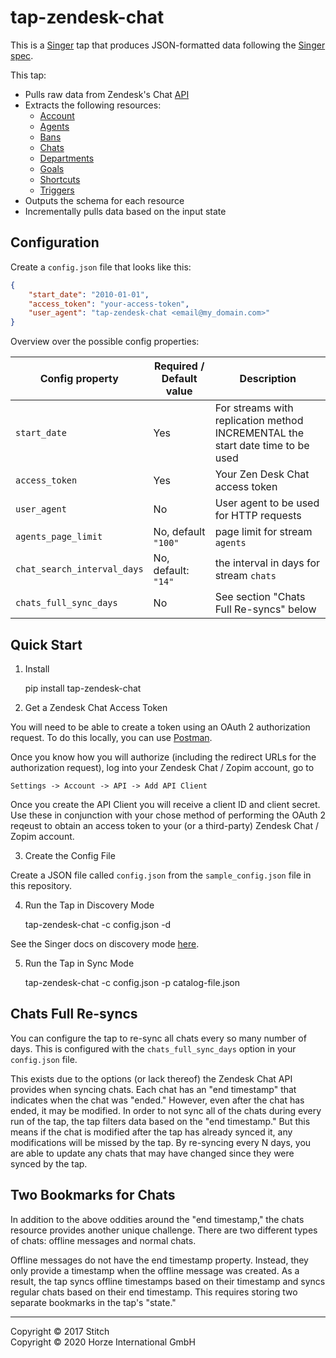 # tap-zendesk-chat

This is a [Singer](https://singer.io) tap that produces JSON-formatted data
following the [Singer
spec](https://github.com/singer-io/getting-started/blob/master/SPEC.md).

This tap:

- Pulls raw data from Zendesk's Chat [API](https://developer.zendesk.com/rest_api/docs/chat/introduction)
- Extracts the following resources:
  - [Account](https://developer.zendesk.com/rest_api/docs/chat/accounts)
  - [Agents](https://developer.zendesk.com/rest_api/docs/chat/agents)
  - [Bans](https://developer.zendesk.com/rest_api/docs/chat/bans)
  - [Chats](https://developer.zendesk.com/rest_api/docs/chat/chats)
  - [Departments](https://developer.zendesk.com/rest_api/docs/chat/departments)
  - [Goals](https://developer.zendesk.com/rest_api/docs/chat/goals)
  - [Shortcuts](https://developer.zendesk.com/rest_api/docs/chat/shortcuts)
  - [Triggers](https://developer.zendesk.com/rest_api/docs/chat/triggers)
- Outputs the schema for each resource
- Incrementally pulls data based on the input state

## Configuration

Create a `config.json` file that looks like this:

```json
{
    "start_date": "2010-01-01",
    "access_token": "your-access-token",
    "user_agent": "tap-zendesk-chat <email@my_domain.com>"
}
```

Overview over the possible config properties:

| Config property             | Required / Default value | Description
| --------------------------- | ------------------------ | -----------
| `start_date`                | Yes                      | For streams with replication method INCREMENTAL the start date time to be used
| `access_token`              | Yes                      | Your Zen Desk Chat access token
| `user_agent`                | No                       | User agent to be used for HTTP requests
| `agents_page_limit`         | No, default `"100"`      | page limit for stream `agents`
| `chat_search_interval_days` | No, default: `"14"`      | the interval in days for stream `chats`
| `chats_full_sync_days`      | No                       | See section "Chats Full Re-syncs" below

## Quick Start

1. Install

    pip install tap-zendesk-chat

2. Get a Zendesk Chat Access Token

You will need to be able to create a token using an OAuth 2 authorization
request. To do this locally, you can use
[Postman](https://chrome.google.com/webstore/detail/postman/fhbjgbiflinjbdggehcddcbncdddomop).

Once you know how you will authorize (including the redirect URLs for the
authorization request), log into your Zendesk Chat / Zopim account, go to

    Settings -> Account -> API -> Add API Client

Once you create the API Client you will receive a client ID and client secret.
Use these in conjunction with your chose method of performing the OAuth 2
reqeust to obtain an access token to your (or a third-party) Zendesk Chat /
Zopim account.

3. Create the Config File

Create a JSON file called `config.json` from the `sample_config.json` file in this
repository.

4. Run the Tap in Discovery Mode

    tap-zendesk-chat -c config.json -d

See the Singer docs on discovery mode
[here](https://github.com/singer-io/getting-started/blob/master/BEST_PRACTICES.md#discover-mode-and-connection-checks).

5. Run the Tap in Sync Mode

    tap-zendesk-chat -c config.json -p catalog-file.json

## Chats Full Re-syncs

You can configure the tap to re-sync all chats every so many number of days.
This is configured with the `chats_full_sync_days` option in your `config.json`
file.

This exists due to the options (or lack thereof) the Zendesk Chat API provides
when syncing chats. Each chat has an "end timestamp" that indicates when the
chat was "ended." However, even after the chat has ended, it may be modified.
In order to not sync all of the chats during every run of the tap, the tap
filters data based on the "end timestamp." But this means if the chat is
modified after the tap has already synced it, any modifications will be missed
by the tap. By re-syncing every N days, you are able to update any chats that
may have changed since they were synced by the tap.

## Two Bookmarks for Chats

In addition to the above oddities around the "end timestamp," the chats
resource provides another unique challenge. There are two different types of
chats: offline messages and normal chats.

Offline messages do not have the end timestamp property. Instead, they only
provide a timestamp when the offline message was created. As a result, the tap
syncs offline timestamps based on their timestamp and syncs regular chats based
on their end timestamp. This requires storing two separate bookmarks in the
tap's "state."

---

Copyright &copy; 2017 Stitch<br/>
Copyright &copy; 2020 Horze International GmbH
